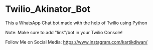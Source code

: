 # Twilio_Akinator_Bot
This a WhatsApp Chat bot made with the help of Twilio using Python

Note: Make sure to add "link"/bot in your Twilio Console!

Follow Me on Social Media:
https://www.instagram.com/kartikdiwan/

